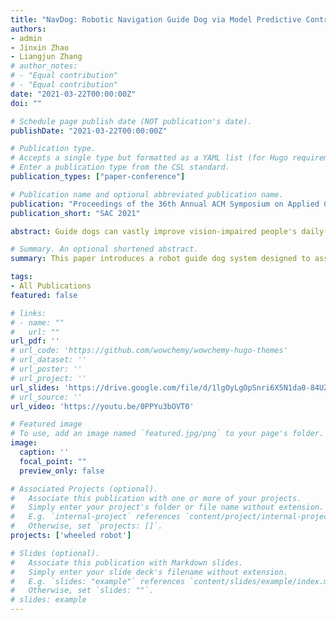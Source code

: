 ```yaml
---
title: "NavDog: Robotic Navigation Guide Dog via Model Predictive Control and Human-Robot Modeling"
authors:
- admin
- Jinxin Zhao
- Liangjun Zhang
# author_notes:
# - "Equal contribution"
# - "Equal contribution"
date: "2021-03-22T00:00:00Z"
doi: ""

# Schedule page publish date (NOT publication's date).
publishDate: "2021-03-22T00:00:00Z"

# Publication type.
# Accepts a single type but formatted as a YAML list (for Hugo requirements).
# Enter a publication type from the CSL standard.
publication_types: ["paper-conference"]

# Publication name and optional abbreviated publication name.
publication: "Proceedings of the 36th Annual ACM Symposium on Applied Computing"
publication_short: "SAC 2021"

abstract: Guide dogs can vastly improve vision-impaired people's daily-life quality by guiding them to destinations while avoiding obstacles. Animal guide dogs are costly for training. This paper presents a robot guide dog system to take a vision-impaired user to a destination while avoiding obstacles in the environment for both the user and the robot dog. A novel human-robot kinematic model and an MPC-based motion planning and control algorithm are proposed. We implement the method on a wheeled ground robot. All the sensors are mounted on the robot, and the human user does not have to take additional sensor devices. Simulation and real-world experiment results show that the proposed method can tackle challenging navigation tasks in narrow corridors for vision-impaired people.

# Summary. An optional shortened abstract.
summary: This paper introduces a robot guide dog system designed to assist vision-impaired individuals in navigating environments. Using a novel human-robot kinematic model and a Model Predictive Control (MPC) algorithm, this wheeled ground robot can successfully guide users through narrow corridors, avoiding obstacles and enhancing their mobility.

tags:
- All Publications
featured: false

# links:
# - name: ""
#   url: ""
url_pdf: ''
# url_code: 'https://github.com/wowchemy/wowchemy-hugo-themes'
# url_dataset: ''
# url_poster: ''
# url_project: ''
url_slides: 'https://drive.google.com/file/d/1lgOyLgOpSnri6X5N1da0-84UZ9jql4zk/view?usp=sharing'
# url_source: ''
url_video: 'https://youtu.be/0PPYu3bOVT0'

# Featured image
# To use, add an image named `featured.jpg/png` to your page's folder. 
image:
  caption: ''
  focal_point: ""
  preview_only: false

# Associated Projects (optional).
#   Associate this publication with one or more of your projects.
#   Simply enter your project's folder or file name without extension.
#   E.g. `internal-project` references `content/project/internal-project/index.md`.
#   Otherwise, set `projects: []`.
projects: ['wheeled robot']

# Slides (optional).
#   Associate this publication with Markdown slides.
#   Simply enter your slide deck's filename without extension.
#   E.g. `slides: "example"` references `content/slides/example/index.md`.
#   Otherwise, set `slides: ""`.
# slides: example
---
```

